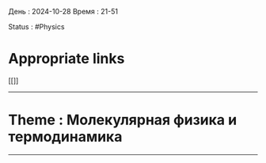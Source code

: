 День : 2024-10-28 
Время : 21-51

Status : #Physics  


# Appropriate links
[[]]

---

# Theme : Молекулярная физика и термодинамика








---
